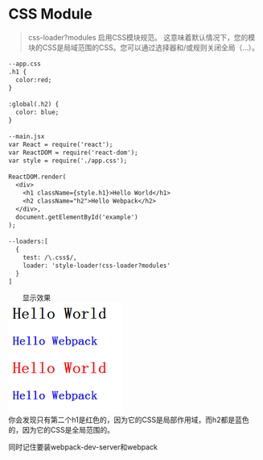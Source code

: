 # CSS Module
>css-loader?modules 启用CSS模块规范。
这意味着默认情况下，您的模块的CSS是局域范围的CSS。您可以通过选择器和/或规则关闭全局（...）。

	--app.css
    .h1 {
	  color:red;
	}
	
	:global(.h2) {
	  color: blue;
	}

	--main.jsx
	var React = require('react');
	var ReactDOM = require('react-dom');
	var style = require('./app.css');
	
	ReactDOM.render(
	  <div>
	    <h1 className={style.h1}>Hello World</h1>
	    <h2 className="h2">Hello Webpack</h2>
	  </div>,
	  document.getElementById('example')
	);
	
	--loaders:[
	  {
        test: /\.css$/,
        loader: 'style-loader!css-loader?modules'
      }
	]
　　显示效果<br>
![](.\2.png)<br>
你会发现只有第二个h1是红色的，因为它的CSS是局部作用域，而h2都是蓝色的，因为它的CSS是全局范围的。

同时记住要装webpack-dev-server和webpack